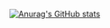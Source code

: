[![Anurag's GitHub stats](https://github-readme-stats.vercel.app/api?username=SunilNeupane77)](https://github.com/anuraghazra/github-readme-stats)

